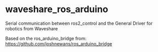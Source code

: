 # waveshare_ros_arduino
Serial communication between ros2_control and the General Driver for robotics from Waveshare

Based on the ros_arduino_bridge from: https://github.com/joshnewans/ros_arduino_bridge
